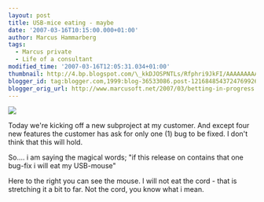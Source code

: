 ```yaml
---
layout: post
title: USB-mice eating - maybe
date: '2007-03-16T10:15:00.000+01:00'
author: Marcus Hammarberg
tags:
  - Marcus private
  - Life of a consultant
modified_time: '2007-03-16T12:05:31.034+01:00'
thumbnail: http://4.bp.blogspot.com/\_kkDJOSPNTLs/Rfphri9JkFI/AAAAAAAAAGg/HIWm-UU0Rpw/s72-c/IMAGE_002.jpg
blogger_id: tag:blogger.com,1999:blog-36533086.post-1216848543724769926
blogger_orig_url: http://www.marcusoft.net/2007/03/betting-in-progress.html
---
```


[<img
src="http://4.bp.blogspot.com/_kkDJOSPNTLs/Rfphri9JkFI/AAAAAAAAAGg/HIWm-UU0Rpw/s320/IMAGE_002.jpg"
id="BLOGGER_PHOTO_ID_5042450133540245586"
style="DISPLAY: block; MARGIN: 0px auto 10px; CURSOR: hand; TEXT-ALIGN: center"
data-border="0" />](http://4.bp.blogspot.com/_kkDJOSPNTLs/Rfphri9JkFI/AAAAAAAAAGg/HIWm-UU0Rpw/s1600-h/IMAGE_002.jpg)

<div>

[](http://4.bp.blogspot.com/_kkDJOSPNTLs/RfphQi9JkEI/AAAAAAAAAGY/IPQp1IQJ0CI/s1600-h/IMAGE_002.jpg)Today
we're kicking off a new subproject at my customer. And except four new
features the customer has ask for only one (1) bug to be fixed. I don't
think that this will hold.

<div>

</div>



<div>

So.... i am saying the magical words; "if this release on contains that
one bug-fix i will eat my USB-mouse"

</div>

<div>

</div>



<div>

Here to the right you can see the mouse. I will not eat the cord - that
is stretching it a bit to far. Not the cord, you know what i mean.

</div>

</div>

